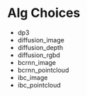 # Alg Choices
- dp3
- diffusion_image
- diffusion_depth
- diffusion_rgbd
- bcrnn_image
- bcrnn_pointcloud
- ibc_image
- ibc_pointcloud